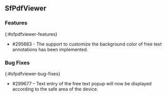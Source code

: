 ## SfPdfViewer

### Features
{:#sfpdfviewer-features}

* \#295683 - The support to customize the background color of free text annotations has been implemented.

### Bug Fixes
{:#sfpdfviewer-bug-fixes}

* \#299677 – Text entry of the free text popup will now be displayed according to the safe area of the device. 